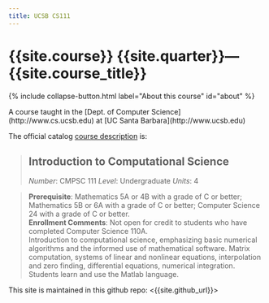 ```yaml
---
title: UCSB CS111
---
```


# {{site.course}} {{site.quarter}}&mdash;{{site.course_title}}

{% include collapse-button.html label="About this course" id="about" %}
<div class="collapse" id="about">
 <div class="card card-body" markdown="1">
A course taught 
in the [Dept. of Computer Science](http://www.cs.ucsb.edu) at
[UC Santa Barbara](http://www.ucsb.edu)

The official catalog [course description](http://www.cs.ucsb.edu/education/courses/cmpsc-111) is:


> ## Introduction to Computational Science
> *Number*: CMPSC 111
> *Level*: Undergraduate
> *Units*: 4
>

> **Prerequisite**: Mathematics 5A or 4B with a grade of C or better;
> Mathematics 5B or 6A with a grade of C or better; Computer Science
> 24 with a grade of C or better.<br>
> **Enrollment Comments**: Not open for credit to students who have completed Computer Science 110A.<br>
> Introduction to computational science, emphasizing basic numerical
> algorithms and the informed use of mathematical software. Matrix
> computation, systems of linear and nonlinear equations,
> interpolation and zero finding, differential equations, numerical
> integration. Students learn and use the Matlab language.


This site is maintained in this github repo: <{{site.github_url}}>

</div>
</div>


